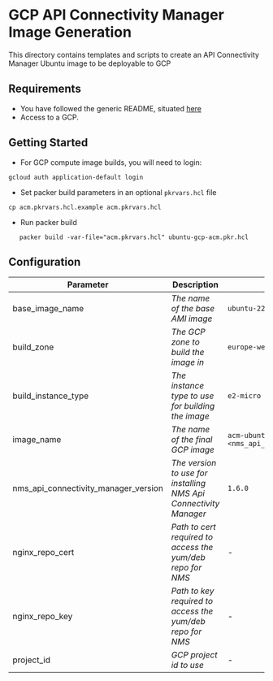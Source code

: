 # GCP API Connectivity Manager Image Generation

This directory contains templates and scripts to create an API Connectivity Manager Ubuntu image to be deployable to GCP

## Requirements

- You have followed the generic README, situated [here](../../README.md)
- Access to a GCP.

## Getting Started

- For GCP compute image builds, you will need to login:

```shell
gcloud auth application-default login
```

- Set packer build parameters in an optional `pkrvars.hcl` file

```shell
cp acm.pkrvars.hcl.example acm.pkrvars.hcl
```

- Run packer build

```shell
   packer build -var-file="acm.pkrvars.hcl" ubuntu-gcp-acm.pkr.hcl
```

## Configuration

| Parameter                            | Description                                                      | Default                                                   | Required |
| ------------------------------------ | ---------------------------------------------------------------- | --------------------------------------------------------- | -------- |
| base_image_name                      | _The name of the base AMI image_                                 | `ubuntu-2204-jammy-v20230114`                             | No       |
| build_zone                           | _The GCP zone to build the image in_                             | `europe-west4-a`                                          | No       |
| build_instance_type                  | _The instance type to use for building the image_                | `e2-micro`                                                | No       |
| image_name                           | _The name of the final GCP image_                                | `acm-ubuntu-22-04-<nms_api_connectivity_manager_version>` | No       |
| nms_api_connectivity_manager_version | _The version to use for installing NMS Api Connectivity Manager_ | `1.6.0`                                                   | No       |
| nginx_repo_cert                      | _Path to cert required to access the yum/deb repo for NMS_       | -                                                         | Yes      |
| nginx_repo_key                       | _Path to key required to access the yum/deb repo for NMS_        | -                                                         | Yes      |
| project_id                           | _GCP project id to use_                                          | -                                                         | Yes      |
